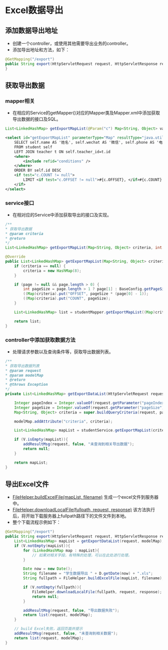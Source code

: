 # Excel数据导出

## 添加数据导出地址

* 创建一个controller，或使用其他需要导出业务的controller。
* 添加导出地址和方法，如下：

```java
@GetMapping("/export")
public String export(HttpServletRequest request, HttpServletResponse response, ModelMap modelMap) throws Exception{
}
```

## 获取导出数据

### mapper相关

* 在相应的Service的getMapper()对应的Mapper类及Mapper.xml中添加获取导出数据的接口及SQL。

```java
List<LinkedHashMap> getExportMapList(@Param("c") Map<String, Object> var1);
```

```xml
<select id="getExportMapList" parameterType="Map" resultType="java.util.LinkedHashMap">
    SELECT self.name AS '姓名', self.wechat AS '微信', self.phone AS '电话', t.name AS '班主任'
    FROM student self
    LEFT JOIN teacher t ON self.teacher_id=t.id
    <where>
        <include refid="conditions" />
    </where>
    ORDER BY self.id DESC
    <if test="c.COUNT != null">
        LIMIT <if test="c.OFFSET != null">#{c.OFFSET}, </if>#{c.COUNT}
    </if>
</select>
```

### service接口

* 在相对应的Service中添加获取导出的接口及实现。

```java
/**
* 获取导出数据
* @param criteria
* @return
*/
List<LinkedHashMap> getExportMapList(Map<String, Object> criteria, int... page);
```

```java
@Override
public List<LinkedHashMap> getExportMapList(Map<String, Object> criteria, int... page){
    if (criteria == null) {
        criteria = new HashMap(8);
    }

    if (page != null && page.length > 0) {
        int pageSize = page.length > 1 ? page[1] : BaseConfig.getPageSize();
        ((Map)criteria).put("OFFSET", pageSize * (page[0] - 1));
        ((Map)criteria).put("COUNT", pageSize);
    }

    List<LinkedHashMap> list = studentMapper.getExportMapList((Map)criteria);

    return list;
}
```

### controller中添加获取数据方法

* 处理请求参数以及查询条件等，获取导出数据列表。

```java
/**
* 获取导出数据列表
* @param request
* @param modelMap
* @return
* @throws Exception
*/
private List<LinkedHashMap> getExportDataList(HttpServletRequest request, ModelMap modelMap) throws Exception{

    Integer pageIndex = Integer.valueOf(request.getParameter("pageIndex"));
    Integer pageSize = Integer.valueOf(request.getParameter("pageSize"));
    Map<String, Object> criteria = super.buildQueryCriteria(request, pageIndex);

    modelMap.addAttribute("criteria", criteria);

    List<LinkedHashMap> mapList = studentService.getExportMapList(criteria, new int[]{pageIndex, pageSize});

    if (V.isEmpty(mapList)){
        addResultMsg(request, false, "未查询到相关导出数据");
        return null;
    }

    return mapList;
}
```

## 导出Excel文件

* [FileHelper.buildExcelFile(mapList, filename)]() 生成一个excel文件到服务器中。
* [FileHelper.downloadLocalFile(fullpath, request, response)]() 该方法执行后，将开始下载服务器上fullpath路径下的文件文件到本地。
* 整个下载流程示例如下：

```java
@GetMapping("/export")
public String export(HttpServletRequest request, HttpServletResponse response, ModelMap modelMap) throws Exception{
    List<LinkedHashMap> mapList = getExportDataList(request, modelMap);
    if (V.notEmpty(mapList)){
        for (LinkedHashMap map : mapList){
            // 如果对相关字段，有特殊的处理，可以在此处进行处理。
        }

        Date now = new Date();
        String filename = "学生数据导出 " + D.getDate(now) + ".xls";
        String fullpath = FileHelper.buildExcelFile(mapList, filename);

        if (V.notEmpty(fullpath)){
            FileHelper.downloadLocalFile(fullpath, request, response);
            return null;
        }

        addResultMsg(request, false, "导出数据失败");
        return list(request, modelMap);
    }

    // build Excel失败，返回页面并提示
    addResultMsg(request, false, "未查询到相关数据");
    return list(request, modelMap);
}
```